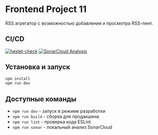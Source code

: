 # Frontend Project 11

RSS агрегатор с возможностью добавления и просмотра RSS-лент.

## CI/CD

[![hexlet-check](https://github.com/Pentrick-star/frontend-project-11/actions/workflows/hexlet-check.yml/badge.svg)](https://github.com/Pentrick-star/frontend-project-11/actions/workflows/hexlet-check.yml)
[![SonarCloud Analysis](https://github.com/Pentrick-star/frontend-project-11/actions/workflows/sonarcloud.yml/badge.svg)](https://github.com/Pentrick-star/frontend-project-11/actions/workflows/sonarcloud.yml)

## Установка и запуск

```bash
npm install
npm run dev
```

## Доступные команды

- `npm run dev` - запуск в режиме разработки
- `npm run build` - сборка для продакшена
- `npm run lint` - проверка кода ESLint
- `npm run sonar` - локальный анализ SonarCloud